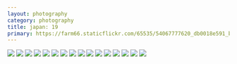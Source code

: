 ```yaml
---
layout: photography
category: photography
title: japan: 19
primary: https://farm66.staticflickr.com/65535/54067777620_db0018e591_b.jpg
---
```


<div class="gallery">
  <div class="row">
    <div class="column">
      <img src="https://farm66.staticflickr.com/65535/54067777620_db0018e591_b.jpg">
      <img src="https://farm66.staticflickr.com/65535/54460323790_716cf6c3c3_b.jpg">
      <img src="https://farm66.staticflickr.com/65535/54067777480_8196150f14_b.jpg">
      <img src="https://farm66.staticflickr.com/65535/54140286024_5694ca30e9_b.jpg">
      <img src="https://farm66.staticflickr.com/65535/54067646224_beacd15c0e_b.jpg">
      <img src="https://farm66.staticflickr.com/65535/54067645939_25c7b20f51_b.jpg">
      <img src="https://farm66.staticflickr.com/65535/54079258357_37d683dd99_b.jpg">
      <img src="https://farm66.staticflickr.com/65535/54067777580_1a06722055_b.jpg">
      <img src="https://farm66.staticflickr.com/65535/54140418305_733e723a27_b.jpg">
      <img src="https://farm66.staticflickr.com/65535/54140418205_c4aea57a23_b.jpg">
      <img src="https://farm66.staticflickr.com/65535/54140285909_3fc42a370e_b.jpg">
      <img src="https://farm66.staticflickr.com/65535/54139956276_ab1cb0c17b_b.jpg">
      <img src="https://farm66.staticflickr.com/65535/54139104032_6cc9a922c0_b.jpg">
      <img src="https://farm66.staticflickr.com/65535/54067646159_dd9a12ba34_b.jpg">
      <img src="https://farm66.staticflickr.com/65535/54066441502_1e47595fee_b.jpg">
      <img src="https://farm66.staticflickr.com/65535/54140238253_6477ce5d68_b.jpg">
    </div>
  </div>
</div>
